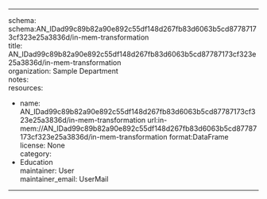 


---  
schema: schema:AN_IDad99c89b82a90e892c55df148d267fb83d6063b5cd87787173cf323e25a3836d/in-mem-transformation  
title: AN_IDad99c89b82a90e892c55df148d267fb83d6063b5cd87787173cf323e25a3836d/in-mem-transformation  
organization: Sample Department  
notes:   
resources:  
- name: AN_IDad99c89b82a90e892c55df148d267fb83d6063b5cd87787173cf323e25a3836d/in-mem-transformation 
 url:in-mem://AN_IDad99c89b82a90e892c55df148d267fb83d6063b5cd87787173cf323e25a3836d/in-mem-transformation 
 format:DataFrame  
license: None  
category:
 - Education  
maintainer: User  
maintainer_email: UserMail  
---